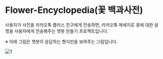 # Flower-Encyclopedia(꽃 백과사전)
사용자가 사진을 카카오톡 플러스 친구에게 전송하면, 카카오톡 메세지로 꽃에 대한 설명을 사용자에게 전송해주는 챗봇 만들기 프로젝트입니다.

※ 아래 그림은 챗봇이 응답하는 형식만을 보여주는 그림입니다.

![1](https://user-images.githubusercontent.com/43947747/46645410-c63eda00-cbbf-11e8-8dbd-265052e9f800.png)

#
